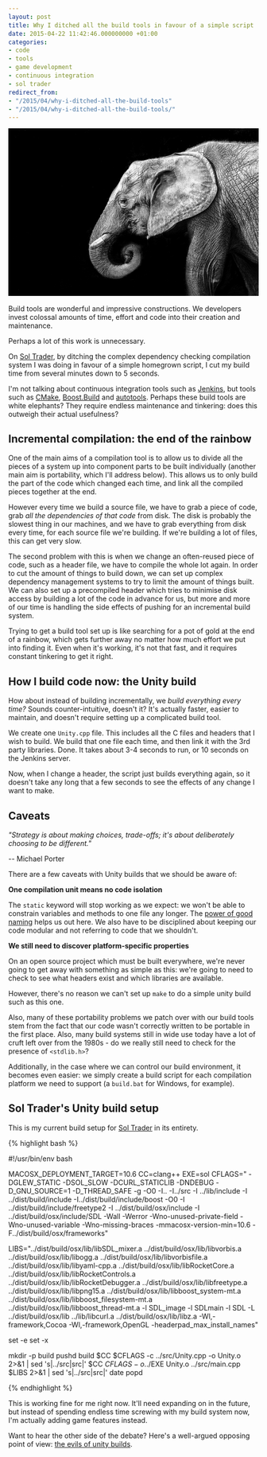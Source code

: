 ```yaml
---
layout: post
title: Why I ditched all the build tools in favour of a simple script
date: 2015-04-22 11:42:46.000000000 +01:00
categories:
- code
- tools
- game development
- continuous integration
- sol trader
redirect_from:
- "/2015/04/why-i-ditched-all-the-build-tools"
- "/2015/04/why-i-ditched-all-the-build-tools/"
---
```

[![white elephant](/assets/img/white-elephant.jpg)](https://www.flickr.com/photos/pattoise/10667319965/)

Build tools are wonderful and impressive constructions. We developers invest colossal amounts of time, effort and code into their creation and maintenance.

Perhaps a lot of this work is unnecessary.

On [Sol Trader](http://soltrader.net), by ditching the complex dependency checking compilation system I was doing in favour of a simple homegrown script, I cut my build time from several minutes down to 5 seconds.

I'm not talking about continuous integration tools such as [Jenkins](http://jenkins-ci.org), but tools such as [CMake](http://cmake.org), [Boost.Build](http://www.boost.org/build/doc/html/) and [autotools](http://en.wikipedia.org/wiki/GNU_build_system). Perhaps these build tools are white elephants? They require endless maintenance and tinkering: does this outweigh their actual usefulness?

## Incremental compilation: the end of the rainbow

One of the main aims of a compilation tool is to allow us to divide all the pieces of a system up into component parts to be built individually (another main aim is portability, which I'll address below). This allows us to only build the part of the code which changed each time, and link all the compiled pieces together at the end.

However every time we build a source file, we have to grab a piece of code, grab *all the dependencies of that code* from disk. The disk is probably the slowest thing in our machines, and we have to grab everything from disk every time, for each source file we're building. If we're building a lot of files, this can get very slow.

The second problem with this is when we change an often-reused piece of code, such as a header file, we have to compile the whole lot again. In order to cut the amount of things to build down, we can set up complex dependency management systems to try to limit the amount of things built. We can also set up a precompiled header which tries to minimise disk access by building a lot of the code in advance for us, but more and more of our time is handling the side effects of pushing for an incremental build system.

Trying to get a build tool set up is like searching for a pot of gold at the end of a rainbow, which gets further away no matter how much effort we put into finding it. Even when it's working, it's not that fast, and it requires constant tinkering to get it right.

## How I build code now: the Unity build

How about instead of building incrementally, we *build everything every time?* Sounds counter-intuitive, doesn't it? It's actually faster, easier to maintain, and doesn't require setting up a complicated build tool.

We create one `Unity.cpp` file. This includes all the C files and headers that I wish to build. We build that one file each time, and then link it with the 3rd party libraries. Done. It takes about 3-4 seconds to run, or 10 seconds on the Jenkins server.

Now, when I change a header, the script just builds everything again, so it doesn't take any long that a few seconds to see the effects of any change I want to make.

## Caveats

*"Strategy is about making choices, trade-offs; it's about deliberately choosing to be different."*

-- Michael Porter

There are a few caveats with Unity builds that we should be aware of:

**One compilation unit means no code isolation**

The `static` keyword will stop working as we expect: we won't be able to constrain variables and methods to one file any longer. The [power of good naming](/2012/09/-the-power-of-good-naming) helps us out here. We also have to be disciplined about keeping our code modular and not referring to code that we shouldn't.

**We still need to discover platform-specific properties**

On an open source project which must be built everywhere, we're never going to get away with something as simple as this: we're going to need to check to see what headers exist and which libraries are available.

However, there's no reason we can't set up `make` to do a simple unity build such as this one.

Also, many of these portability problems we patch over with our build tools stem from the fact that our code wasn't correctly written to be portable in the first place. Also, many build systems still in wide use today have a lot of cruft left over from the 1980s - do we really still need to check for the presence of `<stdlib.h>`?

Additionally, in the case where we can control our build environment, it becomes even easier: we simply create a build script for each compilation platform we need to support (a `build.bat` for Windows, for example).

## Sol Trader's Unity build setup

This is my current build setup for [Sol Trader](http://soltrader.net) in its entirety.

{% highlight bash %}

#!/usr/bin/env bash

MACOSX_DEPLOYMENT_TARGET=10.6
CC=clang++
EXE=sol
CFLAGS=" -DGLEW_STATIC -DSOL_SLOW -DCURL_STATICLIB -DNDEBUG -D_GNU_SOURCE=1 -D_THREAD_SAFE -g -O0 -I.. -I../src -I ../lib/include -I ../dist/build/include -I../dist/build/include/boost -O0 -I ../dist/build/include/freetype2 -I ../dist/build/osx/include -I ../dist/build/osx/include/SDL -Wall -Werror -Wno-unused-private-field -Wno-unused-variable -Wno-missing-braces -mmacosx-version-min=10.6 -F../dist/build/osx/frameworks"

LIBS="../dist/build/osx/lib/libSDL_mixer.a ../dist/build/osx/lib/libvorbis.a ../dist/build/osx/lib/libogg.a ../dist/build/osx/lib/libvorbisfile.a ../dist/build/osx/lib/libyaml-cpp.a ../dist/build/osx/lib/libRocketCore.a ../dist/build/osx/lib/libRocketControls.a ../dist/build/osx/lib/libRocketDebugger.a ../dist/build/osx/lib/libfreetype.a ../dist/build/osx/lib/libpng15.a ../dist/build/osx/lib/libboost_system-mt.a ../dist/build/osx/lib/libboost_filesystem-mt.a ../dist/build/osx/lib/libboost_thread-mt.a -l SDL_image -l SDLmain -l SDL -L ../dist/build/osx/lib ../lib/libcurl.a ../dist/build/osx/lib/libz.a -Wl,-framework,Cocoa -Wl,-framework,OpenGL -headerpad_max_install_names"

set -e
set -x

mkdir -p build
pushd build
$CC $CFLAGS -c ../src/Unity.cpp -o Unity.o 2>&1 | sed 's|../src|src|'
$CC $CFLAGS -o ../$EXE Unity.o ../src/main.cpp $LIBS 2>&1 | sed 's|../src|src|'
date
popd

{% endhighlight %}

This is working fine for me right now. It'll need expanding on in the future, but instead of spending endless time screwing with my build system now, I'm actually adding game features instead.

Want to hear the other side of the debate? Here's a well-argued opposing point of view: [the evils of unity builds](http://engineering-game-dev.com/2009/12/15/the-evils-of-unity-builds).
